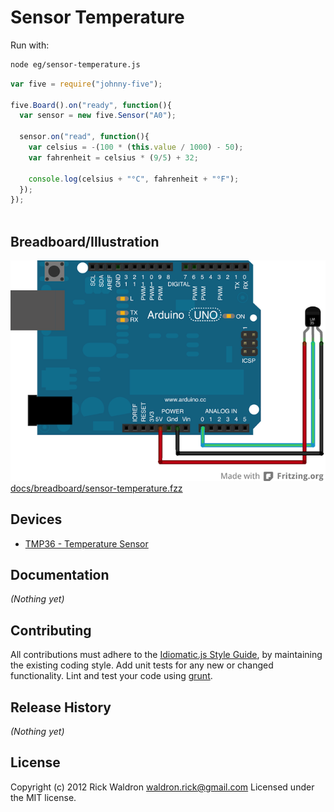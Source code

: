 # Sensor Temperature

Run with:
```bash
node eg/sensor-temperature.js
```


```javascript
var five = require("johnny-five");

five.Board().on("ready", function(){
  var sensor = new five.Sensor("A0");

  sensor.on("read", function(){
    var celsius = -(100 * (this.value / 1000) - 50);
    var fahrenheit = celsius * (9/5) + 32;

    console.log(celsius + "°C", fahrenheit + "°F");
  });
});



```

## Breadboard/Illustration

![docs/breadboard/sensor-temperature.png](breadboard/sensor-temperature.png)
[docs/breadboard/sensor-temperature.fzz](breadboard/sensor-temperature.fzz)



## Devices

- [TMP36 - Temperature Sensor](https://www.sparkfun.com/products/10988)


## Documentation

_(Nothing yet)_









## Contributing
All contributions must adhere to the [Idiomatic.js Style Guide](https://github.com/rwldrn/idiomatic.js),
by maintaining the existing coding style. Add unit tests for any new or changed functionality. Lint and test your code using [grunt](https://github.com/cowboy/grunt).

## Release History
_(Nothing yet)_

## License
Copyright (c) 2012 Rick Waldron <waldron.rick@gmail.com>
Licensed under the MIT license.
